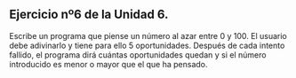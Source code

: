 ## Ejercicio nº6 de la Unidad 6.

Escribe un programa que piense un número al azar entre 0 y 100. El usuario debe
adivinarlo y tiene para ello 5 oportunidades. Después de cada intento fallido, el
programa dirá cuántas oportunidades quedan y si el número introducido es menor o
mayor que el que ha pensado.